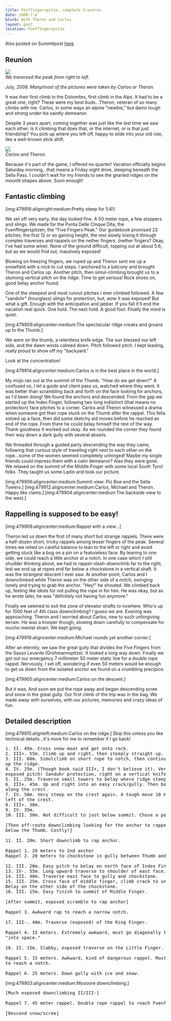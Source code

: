```yaml
---
title: Fünffingerspitze, complete traverse
date: 2008-7-8
blurb: With Theron and Carlos
layout: post
location: Fünffingerspitze
---
```


Also posted on Summitpost [here](https://www.summitpost.org/traverse-of-the-f-nffingerspitze/479922)

Reunion
---

<a href="https://www.flickr.com/photos/ripsawridge/2675436892/"><img align=center src="https://farm4.static.flickr.com/3024/2675436892_3cb6aa5faf.jpg"></a><br>_We traversed the peak from right to left._


<i>July, 2008. Many/most of the pictures were taken by Carlos or Theron.</i>

It was their first climb in the Dolomites, first climb in the Alps. It had to be a great one, right? These were my best buds...Theron, veteran of so many climbs with me. Carlos, in some ways an alpine "newbie," but damn tough and strong under his saintly demeanor. 

Despite 3 years apart, coming together was just like the last time we saw each other. Is it climbing that does that, or the internet, or is that just friendship? You pick up where you left off, happy to slide into your old role,
like a well-known stick shift.

<a href="https://www.flickr.com/photos/ripsawridge/2675437766/"><img align=center src="https://farm4.static.flickr.com/3225/2675437766_460e919e7b.jpg"></a>
<br>_Carlos and Theron._

Because it's part of the game, I offered no quarter! Vacation officially begins Saturday morning...that means a Friday night drive, sleeping beneath the Sella Pass. I couldn't wait for my friends to see the gnarled ridges on the moonlit shapes above. Soon enough!


Fantastic climbing
---

[img:479916:alignright:medium:Pretty steep for 5.6!]

We set off very early, the day looked fine. A 50 meter rope, a few stoppers and slings. We made for the Punta Delle Cinque Dita, the Fuenffingerspitzen, the "Five Fingers Peak." Our guidebook promised 22 pitches, the first 12 or so gaining height, the rest slowly losing it through complex traverses and rappels on the nether fingers. (nether fingers? Okay, I've had some wine). None of the ground difficult, topping out at about 5.6, but as we would find out, massively exposed!

Blowing on freezing fingers, we roped up and Theron sent me up a snowfield with a rock to cut steps. I anchored to a balcony and brought Theron and Carlos up. Another pitch, then simul-climbing brought us to a stunning vertical pitch on the ridge. Time to get serious! Rock shoes on, good belay anchor found.

One of the steepest and most runout pitches I ever climbed followed. A few "sanduhr" (hourglass) slings for protection, but, wow it was exposed! But what a gift. Enough with the anticipation and jabber. If you fall it'll end the vacation real quick. One hold. The next hold. A good foot. Finally the mind is quiet.

[img:479909:aligncenter:medium:The spectacular ridge creaks and groans up to the Thumb.]

We were on the thumb, a relentless knife edge. The sun blessed our left side, and the dawn winds calmed down. Pitch followed pitch. I kept leading, really proud to show off my "backyard."

Look at the concentration!

[img:479914:aligncenter:medium:Carlos is in the best place in the world.]

My mojo ran out at the summit of the Thumb. "How do we get down?" A confused ox, I let a guide and client pass us, watched where they went. It was better than scrambling back and forth on the face looking for anchors, as I'd been doing! We found the anchors and descended. From the gap we started up the Index Finger, following two long indistinct (that means no protection) face pitches to a corner. Carlos and Theron witnessed a drama when someone got their rope stuck on the Thumb after the rappel. This fella soloed up a face, then did some sketchy aid moves before he reached an end of the rope. From there he could belay himself the rest of the way. Thank goodness it worked out okay. As we rounded the corner they found their way down a dark gully with several abseils.

We threaded through a guided party descending the way they came, following that curious style of traveling right next to each other on the rope...some of the women seemed completely unhinged! Maybe my single friends could impress them with a calm demeanor? Alas they were gone. We relaxed on the summit of the Middle Finger with some local South Tyrol folks. They taught us some Ladin and took our picture.

[img:479906:aligncenter:medium:Summit view: Piz Boe and the Sella Towers.]
[img:479912:aligncenter:medium:Carlos, Michael and Theron. Happy like clams.]
[img:479904:aligncenter:medium:The backside view to the west.]

Rappelling is supposed to be easy!
---

[img:479908:aligncenter:medium:Rappel with a view...]

Theron led us down the first of many short but strange rappels. There were a half-dozen short, tricky rappels among lesser fingers of the peak. Several times we relied on careful balance to lean to the left or right and avoid getting stuck like a bug on a pin on a featureless face. By leaning to one side, we could reach a little anchor at a notch. In one case which I still shudder thinking about, we had to rappel-slash-downclimb far to the right, lest we end up at ropes end far below a chockstone in a vertical shaft. It was the strangest descent I ever saw. At another point, Carlos and I downclimbed while Theron was on the other side of a notch, swinging lonely and trying to grab the anchor. "Hey!" he shouted. We climbed back up, feeling like idiots for not pulling the rope in for him. He was okay, but as he wrote later, he was "definitely not having fun anymore."

Finally we seemed to exit the zone of elevator shafts to nowhere. Who's up for 1000 feet of 4th class downclimbing? I guess we are. Evening was approaching. Theron and I worried about Carlos, new to such unforgiving terrain. He was a trooper though, slowing down carefully to compensate for mucho mental strain. We kept going.

[img:479919:aligncenter:medium:Michael rounds yet another corner.]

After an eternity, we saw the great gully that divides the Five Fingers from the Sasso Levante (Grohmannspitze). It looked a long way down. Finally we got out our emergency 7 millimeter 50 meter static line for a double rope rappel. Nervously, I set off, wondering if even 50 meters would be enough to get us down from the isolated anchor we found on a crumbling precipice.

[img:479905:aligncenter:medium:Carlos on the descent.]

But it was. And soon we put the rope away and began descending scree and snow in the great gully. Our first climb of the trip was in the bag. We made away with ourselves, with our pictures, memories and crazy ideas of fun. 

Detailed description
---

[img:479915:alignleft:medium:Carlos on the ridge.]
Skip this unless you like technical details...it's more for me to remember if I go back!

<pre>
1. II. 45m. Cross snow moat and get onto rock.
2. III+. 55m. Climb up and right, then steeply straight up.
3. III. 60m. Simulclimb on short rope to notch, then continue 30 meters
up the ridge.
4. IV. 25m. (Though book said III+, I don't believe it). Very steep and
exposed pitch! Sanduhr protection, right on a vertical knife edge.
5. II. 25m. Traverse small towers to belay where ridge steepens again.
6. III+. 45m. Up and right into an easy crack/gully. Then back left
along the crest.
7. IV. 50m. Very steep on the crest again. A tough move 10 meters up, just
left of the crest.
8. III+. 30m. 
9. IV. 35m.
10. III. 30m. Not difficult to just below summit. Chose a poor belay station.

[Then off-route downclimbing looking for the anchor to rappel into a notch
below the Thumb. Costly!]

11. II. 20m. Short downclimb to rap anchor.

Rappel 1. 20 meters to 2nd anchor
Rappel 2. 20 meters to chockstone in gully between Thumb and Index Finger.

12. III. 20m. Easy pitch to belay on north face of Index Finger.
13. IV-. 55m. Long upward traverse to shoulder of east face.
14. III. 40m. Traverse east face to gully and chockstone.
15. III. 25m. Cross face of middle finger, climb crack to under chockstone.
Belay on the other side of the chockstone.
16. III. 15m. Easy finish to summit of Middle Finger.

[After summit, exposed scramble to rap anchor]

Rappel 3. Awkward rap to reach a narrow notch.

17. III-. 40m. Traverse (exposed) of the Ring Finger.

Rappel 4. 15 meters. Extremely awkward, must go diagonally to prevent rappeling
"into space."

18. II. 15m. Slabby, exposed traverse on the Little Finger.

Rappel 5. 15 meters. Awkward, kind of dangerous rappel. Must go diagonally
to reach a notch.

Rappel 6. 25 meters. Down gully with ice and snow.
</pre>

[img:479903:aligncenter:medium:Moooore downclimbing.]

<pre>
[Much exposed downclimbing II/III-]

Rappel 7. 45 meter rappel. Double rope rappel to reach Fuenffingerscharte.

[Descend snow/scree]
</pre>
